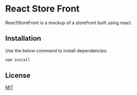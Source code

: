 # React Store Front

ReactStoreFront is a mockup of a storefront built using react.

## Installation

Use the below command to install dependencies.

```bash
npm install 
```


## License
[MIT](https://choosealicense.com/licenses/mit/)
